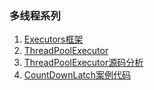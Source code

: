 ### 多线程系列

1. [Executors框架](https://github.com/rainbowda/learnWay/blob/master/learnConcurrency/src/main/java/com/learnConcurrency/executor/Readme.md)
2. [ThreadPoolExecutor](https://github.com/rainbowda/learnWay/blob/master/learnConcurrency/src/main/java/com/learnConcurrency/executor/customThreadPool/Readme.md)
3. [ThreadPoolExecutor源码分析](https://github.com/rainbowda/learnWay/blob/master/learnConcurrency/src/main/java/com/learnConcurrency/executor/customThreadPool/ThreadPoolExecutor%E6%BA%90%E7%A0%81%E5%88%86%E6%9E%90.md)
4. [CountDownLatch案例代码](https://github.com/rainbowda/learnWay/blob/master/learnConcurrency/src/main/java/com/learnConcurrency/utils/countDownLatch)